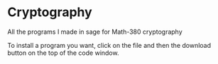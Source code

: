 # Cryptography
All the programs I made in sage for Math-380 cryptography

To install a program you want, click on the file and then the download button on the top of the code window.
